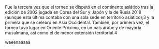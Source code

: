 Fue la tercera vez que el torneo se disputó en el continente asiático tras la edición de 2002 jugada en Corea del Sur y Japón y la de Rusia 2018 (aunque esta última contaba con una sola sede en territorio asiático);3​ y la primera que se celebró en Asia Occidental. También, por primera vez, el torneo tuvo lugar en Oriente Próximo, en un país árabe y de mayoría musulmana, así como el de menor extensión territorial.4​

weeenaaaaa